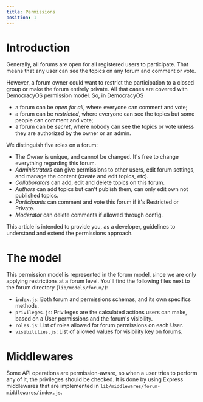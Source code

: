 ```yaml
---
title: Permissions
position: 1
---
```


# Introduction

Generally, all forums are open for all registered users to participate. That means that any user can see the topics on any forum and comment or vote.

However, a forum owner could want to restrict the participation to a closed group or make the forum entirely private. All that cases are covered with DemocracyOS permission model. So, in DemocracyOS
- a forum can be *open for all*, where everyone can comment and vote;
- a forum can be *restricted*, where everyone can see the topics but some people can comment and vote;
- a forum can be *secret*, where nobody can see the topics or vote unless they are authorized by the owner or an admin.

We distinguish five roles on a forum:
- The *Owner* is unique, and cannot be changed. It's free to change everything regarding this forum.
- *Administrators* can give permissions to other users, edit forum settings, and manage the content (create and edit topics, etc).
- *Collaborators* can add, edit and delete topics on this forum.
- *Authors* can add topics but can't publish them, can only edit own not published topics.
- *Participants* can comment and vote this forum if it's Restricted or Private.
- *Moderator* can delete comments if allowed through config.

This article is intended to provide you, as a developer, guidelines to understand and extend the permissions approach.

# The model

This permission model is represented in the forum model, since we are only applying restrictions at a forum level. You'll find the following files next to the forum directory (`lib/models/forum/`):
- `index.js`: Both forum and permissions schemas, and its own specifics methods.
- `privileges.js`: Privileges are the calculated actions users can make, based on a User permissions and the forum's visibility.
- `roles.js`: List of roles allowed for forum permissions on each User.
- `visibilities.js`: List of allowed values for visibility key on forums.


# Middlewares

Some API operations are permission-aware, so when a user tries to perform any of it, the privileges should be checked. It is done by using Express middlewares that are implemented in `lib/middlewares/forum-middlewares/index.js`.

